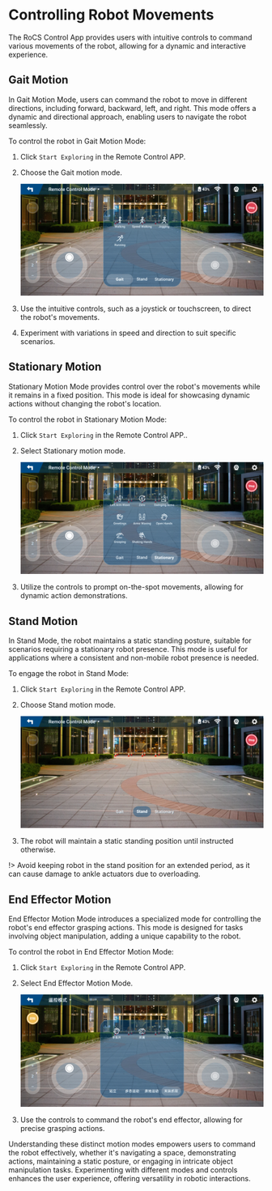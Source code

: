 # Controlling Robot Movements

The RoCS Control App provides users with intuitive controls to command various movements of the robot, allowing for a dynamic and interactive experience.

## Gait Motion

In Gait Motion Mode, users can command the robot to move in different directions, including forward, backward, left, and right. This mode offers a dynamic and directional approach, enabling users to navigate the robot seamlessly.

To control the robot in Gait Motion Mode:

1. Click `Start Exploring` in the Remote Control APP.
2. Choose the Gait motion mode.

   ![1702625084624](image/control_robot_movements/1702625084624.png)
3. Use the intuitive controls, such as a joystick or touchscreen, to direct the robot's movements.
4. Experiment with variations in speed and direction to suit specific scenarios.

## Stationary Motion

Stationary Motion Mode provides control over the robot's movements while it remains in a fixed position. This mode is ideal for showcasing dynamic actions without changing the robot's location.

To control the robot in Stationary Motion Mode:

1. Click `Start Exploring` in the Remote Control APP..
2. Select Stationary motion mode.

   ![1702625005544](image/control_robot_movements/1702625005544.png)
3. Utilize the controls to prompt on-the-spot movements, allowing for dynamic action demonstrations.

## Stand Motion

In Stand Mode, the robot maintains a static standing posture, suitable for scenarios requiring a stationary robot presence. This mode is useful for applications where a consistent and non-mobile robot presence is needed.

To engage the robot in Stand Mode:

1. Click `Start Exploring` in the Remote Control APP.
2. Choose Stand motion mode.

   ![1702624935410](image/control_robot_movements/1702624935410.png)
3. The robot will maintain a static standing position until instructed otherwise.

!> Avoid keeping robot in the stand position for an extended period, as it can cause damage to ankle actuators due to overloading.

## End Effector Motion

End Effector Motion Mode introduces a specialized mode for controlling the robot's end effector grasping actions. This mode is designed for tasks involving object manipulation, adding a unique capability to the robot.

To control the robot in End Effector Motion Mode:

1. Click `Start Exploring` in the Remote Control APP.
2. Select End Effector Motion Mode.

   ![1702625405510](image/control_robot_movements/1702625405510.png)
3. Use the controls to command the robot's end effector, allowing for precise grasping actions.

Understanding these distinct motion modes empowers users to command the robot effectively, whether it's navigating a space, demonstrating actions, maintaining a static posture, or engaging in intricate object manipulation tasks. Experimenting with different modes and controls enhances the user experience, offering versatility in robotic interactions.

